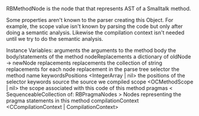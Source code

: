 RBMethodNode is the node that that represents AST of a Smalltalk method.

Some properties aren't known to the parser creating this Object. For example, the scope value isn't known by parsing the code but only after doing a
semantic analysis. Likewise the compilation context isn't needed until we try to do the semantic analysis. 

Instance Variables:
	arguments	<SequenceableCollection of: RBVariableNode>	the arguments to the method
	body	<BRSequenceNode>	the body/statements of the method
	nodeReplacements	<Dictionary>	a dictionary of oldNode -> newNode replacements
	replacements	<Collection of: RBStringReplacement>	the collection of string replacements for each node replacement in the parse tree
	selector	<Symbol>	the method name
	keywordsPositions	<IntegerArray | nil>	the positions of the selector keywords
	source	<String>	the source we compiled
	scope	<OCMethodScope | nil> the scope associated with this code of this method
	pragmas	< SequenceableCollection of: RBPragmaNodes > Nodes representing the pragma statements in this method
	compilationContext	<CCompilationContext | CompilationContext>
